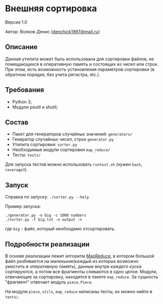 # Внешняя сортировка

Версия 1.0

Автор: Волков Денис (denchick1997@mail.ru)

## Описание

Данная утилита может быть использована для сортировки файлов, не помещающихся в оперативную память и состоящих из чисел или строк. При этом, есть возможность установления параметров сортировки (в обратном порядке, без учета регистра, etc.). 

## Требования

* Python 3;
* Модули psutil и shutil;

## Состав

* Пакет для генераторов случайных значений: `generators/`
* Генератор случайных чисел, строк `generator.py`
* Утилита сортировки: `sorter.py`
* Необходимые модули сортировки `map_reduce/`
* Тесты: `tests/`

Для запуска тестов можно использовать `runtest.sh` (нужен `bash`, `coverage3`).

## Запуск

Справка по запуску: `./sorter.py --help`

Пример запуска: 

```
./generator.py -o big -c 1000 numbers
./sorter.py -f big.txt -o output -n
```

где `big` - файл, который необходимо отсортировать.

## Подробности реализации

В основе реализации лежит алгоритм [MapReduce](https://en.wikipedia.org/wiki/MapReduce), в котором большой файл разбивается на маленькие(каждый из которых возможно уместить в оперативную память), данные внутри каждого куска сортируются, а потом все фрагменты сливаются в одно целое. Модули, отвечающие за сортировку, находятся в пакете `map_reduce`. За сущность "фрагмент" отвечает модуль `piece.Piece`. 

На модули `piece`, `utils`, `map_reduce` написаны тесты, их можно найти в `tests/`.
